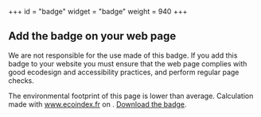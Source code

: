 +++
id = "badge"
widget = "badge"
weight = 940
+++

## Add the badge on your web page

[//]: # "TODO: cette page ne s’affiche que si le résultat est supérieur ou égal à B"

We are not responsible for the use made of this badge. If you add this badge to your website you
must ensure that the web page complies with good ecodesign and accessibility practices, and perform
regular page checks.

[//]: # "texte du badge"

The environmental footprint of this page is lower than average.
Calculation made with www.ecoindex.fr on <span class="result-date" data-int="date"></span>. [Download the badge](https://github.com/cnumr/ecoindex_badge).
